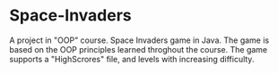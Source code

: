 # Space-Invaders
A project in "OOP" course. Space Invaders game in Java. The game is based on the OOP principles learned throghout the course. The game supports a "HighScrores" file, and levels with increasing difficulty.
